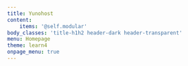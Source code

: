 ```yaml
---
title: Yunohost
content:
    items: '@self.modular'
body_classes: 'title-h1h2 header-dark header-transparent'
menu: Homepage
theme: learn4
onpage_menu: true
---
```


